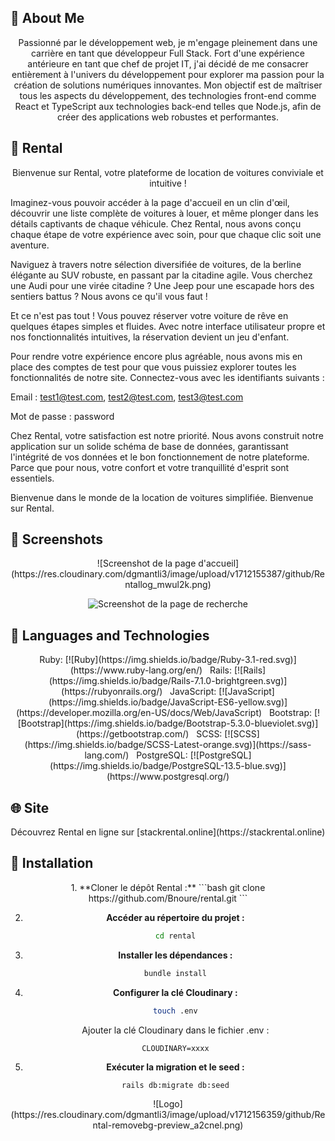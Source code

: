 ## 🚀 About Me

<div align="center">
  Passionné par le développement web, je m'engage pleinement dans une carrière en tant que développeur Full Stack. Fort d'une expérience antérieure en tant que chef de projet IT, j'ai décidé de me consacrer entièrement à l'univers du développement pour explorer ma passion pour la création de solutions numériques innovantes. Mon objectif est de maîtriser tous les aspects du développement, des technologies front-end comme React et TypeScript aux technologies back-end telles que Node.js, afin de créer des applications web robustes et performantes.
</div>

## 🚗 Rental

<div align="center">
  Bienvenue sur Rental, votre plateforme de location de voitures conviviale et intuitive !
</div>

Imaginez-vous pouvoir accéder à la page d'accueil en un clin d'œil, découvrir une liste complète de voitures à louer, et même plonger dans les détails captivants de chaque véhicule. Chez Rental, nous avons conçu chaque étape de votre expérience avec soin, pour que chaque clic soit une aventure.

Naviguez à travers notre sélection diversifiée de voitures, de la berline élégante au SUV robuste, en passant par la citadine agile. Vous cherchez une Audi pour une virée citadine ? Une Jeep pour une escapade hors des sentiers battus ? Nous avons ce qu'il vous faut !

Et ce n'est pas tout ! Vous pouvez réserver votre voiture de rêve en quelques étapes simples et fluides. Avec notre interface utilisateur propre et nos fonctionnalités intuitives, la réservation devient un jeu d'enfant.

Pour rendre votre expérience encore plus agréable, nous avons mis en place des comptes de test pour que vous puissiez explorer toutes les fonctionnalités de notre site. Connectez-vous avec les identifiants suivants : 

Email : test1@test.com, test2@test.com, test3@test.com

Mot de passe : password

Chez Rental, votre satisfaction est notre priorité. Nous avons construit notre application sur un solide schéma de base de données, garantissant l'intégrité de vos données et le bon fonctionnement de notre plateforme. Parce que pour nous, votre confort et votre tranquillité d'esprit sont essentiels.

Bienvenue dans le monde de la location de voitures simplifiée. Bienvenue sur Rental.

## 📸 Screenshots

<div align="center">
  ![Screenshot de la page d'accueil](https://res.cloudinary.com/dgmantli3/image/upload/v1712155387/github/Rentallog_mwul2k.png)

  ![Screenshot de la page de recherche](https://res.cloudinary.com/dgmantli3/image/upload/v1712155385/github/Search_spkcy6.png)
</div>

## 🔧 Languages and Technologies

<div align="center">
  Ruby: [![Ruby](https://img.shields.io/badge/Ruby-3.1-red.svg)](https://www.ruby-lang.org/en/) &nbsp; Rails: [![Rails](https://img.shields.io/badge/Rails-7.1.0-brightgreen.svg)](https://rubyonrails.org/) &nbsp; JavaScript: [![JavaScript](https://img.shields.io/badge/JavaScript-ES6-yellow.svg)](https://developer.mozilla.org/en-US/docs/Web/JavaScript) &nbsp; Bootstrap: [![Bootstrap](https://img.shields.io/badge/Bootstrap-5.3.0-blueviolet.svg)](https://getbootstrap.com/) &nbsp; SCSS: [![SCSS](https://img.shields.io/badge/SCSS-Latest-orange.svg)](https://sass-lang.com/) &nbsp; PostgreSQL: [![PostgreSQL](https://img.shields.io/badge/PostgreSQL-13.5-blue.svg)](https://www.postgresql.org/)
</div>

## 🌐 Site

<div align="center">
  Découvrez Rental en ligne sur [stackrental.online](https://stackrental.online)
</div>

## 🔧 Installation

<div align="center">
  1. **Cloner le dépôt Rental :**
     ```bash
     git clone https://github.com/Bnoure/rental.git
     ```

  2. **Accéder au répertoire du projet :**
     ```bash
     cd rental
     ```

  3. **Installer les dépendances :**
     ```bash
     bundle install
     ```

  4. **Configurer la clé Cloudinary :**
     ```bash
     touch .env
     ```
     Ajouter la clé Cloudinary dans le fichier .env :
     ```
     CLOUDINARY=xxxx
     ```

  5. **Exécuter la migration et le seed :**
     ```bash
     rails db:migrate db:seed
     ```
</div>

<div align="center">
  ![Logo](https://res.cloudinary.com/dgmantli3/image/upload/v1712156359/github/Rental-removebg-preview_a2cnel.png)
</div>

